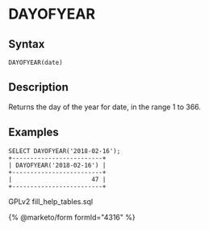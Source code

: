 
# DAYOFYEAR

## Syntax


```
DAYOFYEAR(date)
```

## Description


Returns the day of the year for date, in the range 1 to 366.


## Examples


```
SELECT DAYOFYEAR('2018-02-16');
+-------------------------+
| DAYOFYEAR('2018-02-16') |
+-------------------------+
|                      47 |
+-------------------------+
```


GPLv2 fill_help_tables.sql


{% @marketo/form formId="4316" %}
